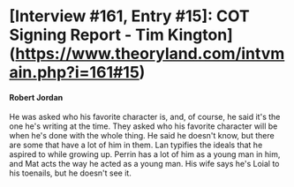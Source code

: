 # [Interview #161, Entry #15]: COT Signing Report - Tim Kington](https://www.theoryland.com/intvmain.php?i=161#15)

#### Robert Jordan

He was asked who his favorite character is, and, of course, he said it's the one he's writing at the time. They asked who his favorite character will be when he's done with the whole thing. He said he doesn't know, but there are some that have a lot of him in them. Lan typifies the ideals that he aspired to while growing up. Perrin has a lot of him as a young man in him, and Mat acts the way he acted as a young man. His wife says he's Loial to his toenails, but he doesn't see it.

